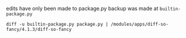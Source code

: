 edits have only been made to package.py
backup was made at `builtin-package.py`

`diff -u builtin-package.py package.py | /modules/apps/diff-so-fancy/4.1.3/diff-so-fancy`
